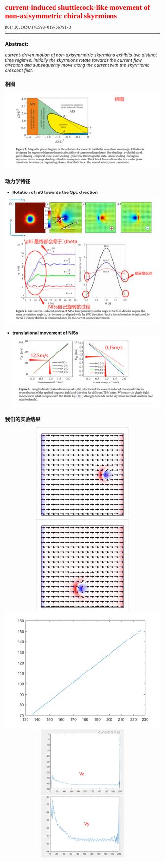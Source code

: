 <font color=red size=5 face="TimesNewRoman"><b>current-induced shuttlecock-like movement of non-axisymmetric chiral skyrmions</b></font>
```
DOI:10.1038/s41598-019-56791-3
```
****
### Abstract:

<em>current-driven motion of non-axisymmetric skyrmions exhibits two distinct time regimes: initially the skyrmions rotate towards the current flow direction and subsequently move along the current with the skyrmionic crescent first.</em>

### 相图
![](img/2020-03-23-16-34-41.png)

### 动力学特征
- <b>Rotation of niS towards the Spc direction

![](img/2020-03-23-16-38-15.png)
![](img/2020-03-23-16-45-19.png)

- <b>translational movement of NISs
![](img/2020-03-23-16-49-03.png)

### 我们的实验结果
<center> 
    <img src="img\微信截图_20200316170035.png" width="300"/>
    <img src="img\微信截图_20200316165952.png" width="300"/>
</center>

<center> 
    <img src="img/tragectory.png" width="660"/>
    
</center>

<center> 
    <img src="img/2020-03-23-17-17-23.png" width="270"/>
    <img src="img/2020-03-23-17-16-53.png" width="270"/>
</center>

        